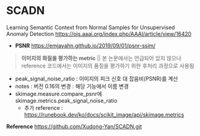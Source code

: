 # SCADN

Learning Semantic Context from Normal Samples for Unsupervised Anomaly Detection
https://ojs.aaai.org/index.php/AAAI/article/view/16420

- **PSNR**
https://emjayahn.github.io/2019/09/01/psnr-ssim/

> **이미지의 화질을 평가하는 metric**
|| 본 논문에서는 언급되어 있지 않으나 reference 코드에서는 이미지의 품질을 평가하기 위한 후처리 과정으로 사용됨
- peak_signal_noise_ratio : 이미지의 피크 신호 대 잡음비(PSNR)를 계산
- notes : 버전 0.16의 변경 : 해당 기능에서 이름 변경
- skimage.measure.compare_psnr에 skimage.metrics.peak_signal_noise_ratio 
    * 추가 reference : https://runebook.dev/ko/docs/scikit_image/api/skimage.metrics


**Reference**
https://github.com/Xudong-Yan/SCADN.git



